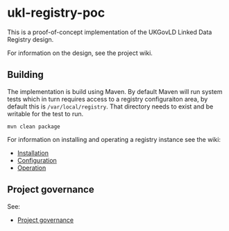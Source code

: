 # ukl-registry-poc

This is a proof-of-concept implementation of the UKGovLD Linked Data Registry design.

For information on the design, see the project wiki.

## Building

The implementation is build using Maven. By default Maven will run system tests which in turn requires access to a registry configuraiton area, by default this is `/var/local/registry`. That directory needs to exist and be writable for the test to run.  

    mvn clean package

For information on installing and operating a registry instance see the wiki:
   * [Installation](https://github.com/der/ukl-registry-poc/wiki/Installation)
   * [Configuration](https://github.com/der/ukl-registry-poc/wiki/Configuration)
   * [Operation](https://github.com/der/ukl-registry-poc/wiki/Operation)
 
## Project governance

See:
   * [Project governance](https://github.com/der/ukl-registry-poc/wiki/Project-Governance)
